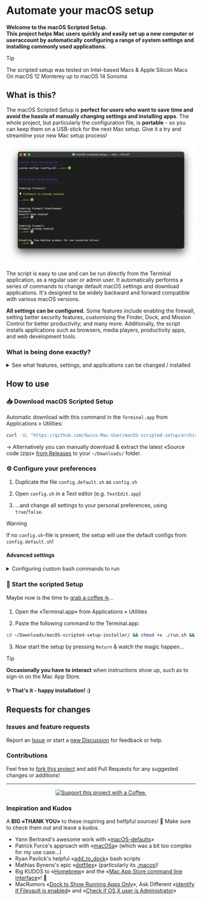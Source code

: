 Automate your macOS setup
===

**Welcome to the macOS Scripted Setup.<br>This project helps Mac users quickly and easily set up a new computer or useraccount by automatically configuring a range of system settings and installing commonly used applications.**

> [!TIP]
> The scripted setup was tested on Intel-based Macs & Apple Silicon Macs
> On macOS 12 Monterey up to macOS 14 Sonoma


## What is this?

The macOS Scripted Setup is **perfect for users who want to save time and avoid the hassle of manually changing settings and installing apps**. The whole project, but particularly the configuration file, is **portable** - so you can keep them on a USB-stick for the next Mac setup. Give it a try and streamline your new Mac setup process!

![Screenshot of macOS Scripted Setup in action](/README_demo.png?raw=true)

The script is easy to use and can be run directly from the Terminal application, as a regular user or admin user. It automatically performs a series of commands to change default macOS settings and download applications. It's designed to be widely backward and forward compatible with various macOS versions.

**All settings can be configured.** Some features include enabling the firewall, setting better security features, customising the Finder, Dock, and Mission Control for better productivity; and many more. Additionally, the script installs applications such as browsers, media players, productivity apps, and web development tools.

### What is being done exactly?

<details>
<summary>See what features, settings, and applications can be changed / installed</summary>

### The script can change the following settings:

* FileVault, macOS Firewall, Mission Control, Control Centre, Finder, Dock, git, SSH Key, adds Userhome folders, Menu bar clock, Fast User Switching, and [more](https://github.com/Swiss-Mac-User/macOS-scripted-setup/tree/installer/Usersettings).

### …and is capable of installing these Apps:

Some Apps are downloaded from the official websites, other are added through Homebrew or its Mac App Store CLI extension.

* 1Password, AlDente, Beyond Compare, Boop, Brave, Composer, Discord, Docker, eqMac, Fig, Firefox, Fork, GasMask, Git, Google Chrome, Homebrew, Keka, LinearMouse, MAMP, Nova, Pixelmator Pro, Quick Look plugins, Rosetta 2, Safari extensions, Sequel Ace, SonarQube, Spotify, Steam, Strongbox, Telegram, Transmission, Tresorit, Warp, Xcode Command Line Tools, Xnapper, and [more](https://github.com/Swiss-Mac-User/macOS-scripted-setup/tree/installer/Applications).
</details>


## How to use

### 📥 Download macOS Scripted Setup

Automatic download with this command in the `Terminal.app` from Applications » Utilities:

```bash
curl -SL "https://github.com/Swiss-Mac-User/macOS-scripted-setup/archive/refs/heads/installer.zip" | tar xz -C "$HOME/Downloads" && open "$HOME/Downloads/macOS-scripted-setup-installer"
```

→ Alternatively you can manually download & extract the latest «Source code (zip)» [from Releases](/../../releases) to your `~/Downloads/` folder.

### ⚙️ Configure your preferences

1. Duplicate the file `config.default.sh` as `config.sh`

2. Open `config.sh` in a Text editor (e.g. `TextEdit.app`)

3. …and change all settings to your personal preferences, using `true`/`false`.

> [!WARNING]
> If no `config.sh`-file is present, the setup will use the default configs from `config.default.sh`!</sup>

#### Advanced settings
<details>
<summary>Configuring custom bash commands to run</summary>

If you want to run additional bash commands as part of the setup, you can duplicate the template-file `mycommands.template.sh` as `mycommands.sh`, and populate it with any commands. These custom commands will be executed LAST in the whole setup (see the `run.sh` file).

</details>


### 🚀 Start the scripted Setup

Maybe now is the time to [grab a coffee ☕️](https://bmc.link/swissmacuser/)…

1. Open the «Terminal.app» from Applications » Utilities

2. Paste the following command to the Terminal.app:

```bash
cd ~/Downloads/macOS-scripted-setup-installer/ && chmod +x ./run.sh && ./run.sh
```

3. Now start the setup by pressing `Return` &  watch the magic happen…

> [!TIP]
> **Occasionally you have to interact** when instructions show up, such as to sign-in on the Mac App Store.

#### ✨ That's it - happy installation! :)


## Requests for changes

### Issues and feature requests
Report an [Issue](/../../issues) or start a [new Discussion](/../../discussions) for feedback or help.

### Contributions
Feel free to [fork this project](/../../fork) and add Pull Requests for any suggested changes or additions!


---

<p align="center"><a href="https://bmc.link/swissmacuser/">
    <img src="https://cdn.buymeacoffee.com/buttons/default-yellow.png" alt="Support this project with a Coffee." height="40" width="172">
</a></p>

### Inspiration and Kudos

A **BIG «THANK YOU»** to these inspiring and helfpful sources! 🫶 Make sure to check them out and leave a kudos.

* Yann Bertrand's awesome work with «[macOS-defaults](https://github.com/yannbertrand/macos-defaults)»
* Patrick Force's approach with «[macOSa](https://github.com/rockholla/macosa)» (which was a bit too complex for my use case…)
* Ryan Pavlick's helpful «[add_to_dock](https://github.com/ryanpavlick/add_to_dock)» bash scripts
* Mathias Bynens's epic «[dotfiles](https://github.com/mathiasbynens/dotfiles)» (particularly its [.macos](https://github.com/mathiasbynens/dotfiles/blob/main/.macos))!
* Big KUDOS to «[Homebrew](https://github.com/Homebrew/install)» and the «[Mac App Store command line interface](https://github.com/mas-cli/mas)»! 👏
* MacRumors «[Dock to Show Running Apps Only](https://www.macrumors.com/how-to/macos-dock-show-active-apps/)», Ask Different «[identify if Filevault is enabled](https://apple.stackexchange.com/q/70969/86244)» and «[Check if OS X user is Administrator](https://apple.stackexchange.com/a/179531/86244)»
